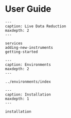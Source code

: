 # User Guide

```{toctree}
---
caption: Live Data Reduction
maxdepth: 2
---

services
adding-new-instruments
getting-started
```

```{toctree}
---
caption: Environments
maxdepth: 2
---

../environments/index
```

```{toctree}
---
caption: Installation
maxdepth: 1
---

installation
```